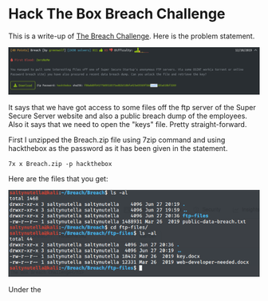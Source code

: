<h1>Hack The Box Breach Challenge</h1>

This is a write-up of [The Breach Challenge](https://www.hackthebox.eu/home/challenges/OSINT#). Here is the problem statement.

![Statement](https://github.com/R00TH4UNT/Hack-The-Box/blob/master/OSINT/Breach/Screenshot_2020-06-27_20-43-09.png)

It says that we have got access to some files off the ftp server of the Super Secure Server website and also a public breach dump of the employees. Also it says that we need to open the "keys" file. Pretty straight-forward.

First I unzipped the Breach.zip file using 7zip command and using hackthebox as the password as it has been given in the statement.
```
7x x Breach.zip -p hackthebox
```
Here are the files that you get:

![Files](https://github.com/R00TH4UNT/Hack-The-Box/blob/master/OSINT/Breach/Screenshot_2020-06-27_20-59-20.png)

Under the 
